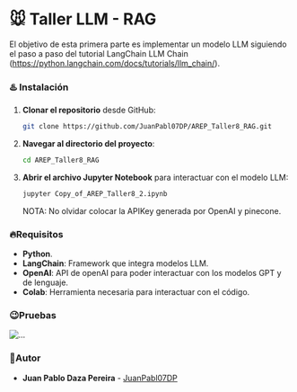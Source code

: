 # 🐭 **Taller LLM -  RAG**

El objetivo de esta primera parte es implementar un modelo LLM siguiendo el paso a paso del tutorial LangChain LLM Chain (https://python.langchain.com/docs/tutorials/llm_chain/).

### ♨️ Instalación

1. **Clonar el repositorio** desde GitHub:
   ```bash
   git clone https://github.com/JuanPabl07DP/AREP_Taller8_RAG.git
   ```
2. **Navegar al directorio del proyecto**:
   ```bash
   cd AREP_Taller8_RAG
   ```
3. **Abrir el archivo Jupyter Notebook** para interactuar con el modelo LLM:

   ```bash
   jupyter Copy_of_AREP_Taller8_2.ipynb
   ```

   NOTA: No olvidar colocar la APIKey generada por OpenAI y pinecone.

### 🔥Requisitos

- **Python**.
- **LangChain**: Framework que integra modelos LLM.
- **OpenAI**: API de openAI para poder interactuar con los modelos GPT y de lenguaje.
- **Colab**: Herramienta necesaria para interactuar con el código.

### 😉Pruebas

![...](img/)

### 🍄Autor

* **Juan Pablo Daza Pereira** - [JuanPabl07DP](https://github.com/JuanPabl07DP)
